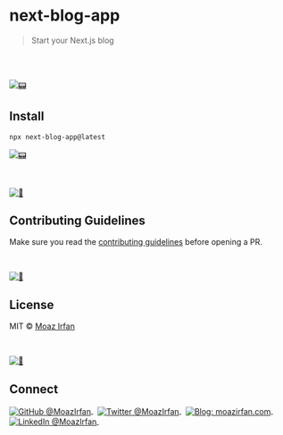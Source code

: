 
# next-blog-app

> Start your Next.js blog

<br>



<br>

[![📟](https://github.com/MoazIrfan/wc-cli/raw/main/.github/install.png)](./../../)

## Install

```sh
npx next-blog-app@latest
```

[![📟](https://raw.githubusercontent.com/MoazIrfan/wc-cli/main/.github/next-blog-app.gif)](./../../)

<br>

[![📃](https://raw.githubusercontent.com/MoazIrfan/wc-cli/main/.github/conduct.png)](./../../)

## Contributing Guidelines

Make sure you read the [contributing guidelines](https://github.com/MoazIrfan/next-blog-app/blob/main/contributing.md) before opening a PR.

<br>

[![📃](https://raw.githubusercontent.com/MoazIrfan/wc-cli/main/.github/license.png)](./../../)

## License

MIT © [Moaz Irfan](https://twitter.com/MoazIrfan/)

<br>

[![🙌](https://github.com/MoazIrfan/wc-cli/raw/main/.github/connect.png)](./../../)

## Connect

<div align="left">
    <p>
    <a href="https://github.com/MoazIrfan">
        <img alt="GitHub @MoazIrfan" align="center" src="https://img.shields.io/badge/GITHUB-gray.svg?colorB=6cc644&style=flat" />
    </a>&nbsp;
    <a href="https://twitter.com/MoazIrfan/">
        <img alt="Twitter @MoazIrfan" align="center" src="https://img.shields.io/badge/TWITTER-gray.svg?colorB=1da1f2&style=flat" />
    </a>&nbsp;
    <a href="https://moazirfan.com/">
        <img alt="Blog: moazirfan.com" align="center" src="https://img.shields.io/badge/MY%20BLOG-gray.svg?colorB=4D2AFF&style=flat" />
    </a>&nbsp;
    <a href="https://www.linkedin.com/in/moazirfan/">
        <img alt="LinkedIn @MoazIrfan" align="center" src="https://img.shields.io/badge/LINKEDIN-gray.svg?colorB=0077b5&style=flat" />
    </a>&nbsp;
</p>
</div>
